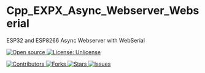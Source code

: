 # Cpp_EXPX_Async_Webserver_Webserial
 ESP32 and ESP8266 Async Webserver with WebSerial


[
    ![Open source](
        https://img.shields.io/badge/Open%20Source-Yes-green?style=plastic
    )
    ](
        https://github.com/dannyvanlierop/Cpp_EXPX_Async_Webserver_Webserial
    )
[
    ![License: Unlicense](
        https://img.shields.io/badge/license-Unlicense-blue.svg?style=plastic)
    ](
        http://unlicense.org/
    )

[
    ![Contributors](
        https://img.shields.io/github/contributors/dannyvanlierop/Cpp_EXPX_Async_Webserver_Webserial?style=plastic)
    ](
        https://github.com/dannyvanlierop/Cpp_EXPX_Async_Webserver_Webserial/graphs/contributors
    )
[
    ![Forks](
        https://img.shields.io/github/forks/dannyvanlierop/Cpp_EXPX_Async_Webserver_Webserial?style=plastic)
    ](
        https://github.com/dannyvanlierop/Cpp_EXPX_Async_Webserver_Webserial/network/members
)
[
    ![Stars](
        https://img.shields.io/github/stars/dannyvanlierop/Cpp_EXPX_Async_Webserver_Webserial?style=plastic)
  ](
        https://github.com/dannyvanlierop/Cpp_EXPX_Async_Webserver_Webserial/stargazers
)
[
    ![Issues](
        https://img.shields.io/github/issues/dannyvanlierop/Cpp_EXPX_Async_Webserver_Webserial?style=plastic)
  ](
        https://github.com/dannyvanlierop/Cpp_EXPX_Async_Webserver_Webserial/issues
)


